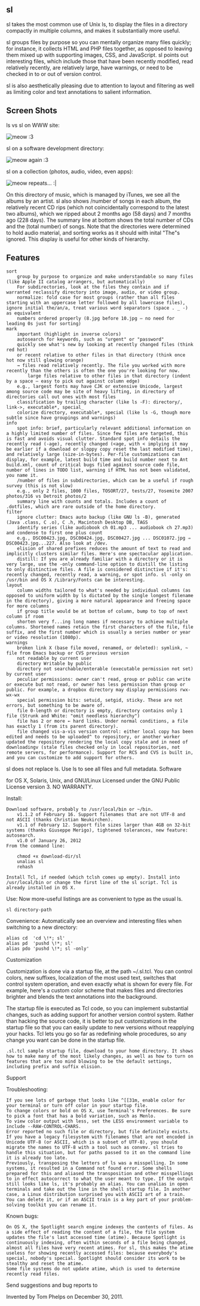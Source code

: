 sl
---
sl takes the most common use of Unix ls, to display the files in a directory compactly in multiple columns, and makes it substantially more useful.

sl groups files by purpose so you can mentally organize many files quickly; for instance, it collects HTML and PHP files together, as opposed to leaving them mixed up with supporting images, CSS, and JavaScript. sl points out interesting files, which include those that have been recently modified, read relatively recently, are relatively large, have warnings, or need to be checked in to or out of version control.

sl is also aesthetically pleasing due to attention to layout and filtering as well as limiting color and text annotations to salient information.

Screen Shots
---
ls vs sl on WWW site:

![meow :3](img/sl-1.png )

sl on a software development directory:

![meow again  :3](img/sl-2.png)

sl on a collection (photos, audio, video, even apps):

![meow repeats… :|](img/sl-3.png)

On this directory of music, which is managed by iTunes, we see all the albums by an artist. sl also shows /number of songs in each album, the relatively recent CD rips (which not coincidentally correspond to the latest two albums), which we ripped about 2 months ago (58 days) and 7 months ago (228 days). The summary line at bottom shows the total number of CDs and the (total number) of songs. Note that the directories were determined to hold audio material, and sorting works as it should with inital "The"s ignored. This display is useful for other kinds of hierarchy.

Features
---
    sort
        group by purpose to organize and make understandable so many files (like Apple II catalog arrangers, but automatically)
        For subdirectories, look at the files they contain and if warranted reclassify directory into image, audio, or video group.
        normalize: fold case for most groups (rather than all files starting with an uppercase letter followed by all lowercase files), ignore initial the/an/a, treat various word separators (space . _ -) as equivalent
        numbers ordered properly (8.jpg before 10.jpg — no need for leading 0s just for sorting) 
    mark
        important (highlight in inverse colors)
        autosearch for keywords, such as "urgent" or "password"
        quickly see what's new by looking at recently changed files (think red hot)
        or recent relative to other files in that directory (think once hot now still glowing orange)
        → files read relatively recently. The file you worked with more recently than the others is often the one you're looking for now.
            large files relative to other files in that directory (indent by a space — easy to pick out against column edge)
        e.g., largest fonts may have CJK or extensive Unicode, largest among source code may be site of heavy lifting, in directory of directories call out ones with most files
        classification by trailing character (like ls -F): directory/, link->, executable*, special_
        colorize directory, executable*, special (like ls -G, though more subtle since have groupings and warnings) 
    info
        spot info: brief, particularly relevant additional information on a highly limited number of files. Since few files are targeted, this is fast and avoids visual clutter. Standard spot info details the recently read (-age), recently changed (<age, with < implying it may be earlier if a download or sloppy copy reset the last modified time), and relatively large (size-in-bytes). Per-file customizations can display, for example, latest build time and build number next to Ant build.xml, count of critical bugs filed against source code file, number of lines in TODO list, warning if HTML has not been validated, you name it.
        /number of files in subdirectories, which can be a useful if rough survey (this is not slow)
        e.g., only 2 files, 1000 files, TOSORT/27, tests/27, Yosemite 2007 photos/316 vs Detroit photos/2
        summary line with counts and totals. Includes a count of .dotfiles, which are rare outside of the home directory. 
    filter
        ignore clutter: Emacs auto backup (like GNU ls -B), generated (Java .class, C .o), C .h, Macintosh Desktop DB, TAGS
        identify series (like audiobook ch 01.mp3 ... audiobook ch 27.mp3) and condense to first one plus count
        e.g., DSC00423.jpg, DSC00424.jpg, DSC00427.jpg ... DSC01072.jpg ⇒ DSC00423.jpg...227. Also look at /dev.
        elision of shared prefixes reduces the amount of text to read and implicitly clusters similar files. Here's one spectacular application.
        distill: If you are already familiar with a directory or it is very large, use the -only command-line option to distill the listing to only distinctive files. A file is considered distinctive if it's: recently changed, recently read, a warning, or spot info. sl -only on /usr/bin and OS X /Library/Fonts can be interesting. 
    layout
        column widths tailored to what's needed by individual columns (as opposed to uniform width by ls dictated by the single longest filename in the directory), giving a more natural appearance and freeing space for more columns
        if group title would be at bottom of column, bump to top of next column if room
        shorten very f...ing long names if necessary to achieve multiple columns. Shortened names retain the first characters of the file, file suffix, and the first number which is usually a series number or year or video resolution (1080p). 
    warnings
        broken link X (base file moved, renamed, or deleted): symlink, ~ file from Emacs backup or CVS previous version
        not readable by current user
        directory Writable by public
        directory not searchable/enterable (executable permission not set) by current user
        peculiar permissions: owner can't read, group or public can write or execute but not read, or owner has less permission than group or public. For example, a dropbox directory may display permissions rwx-wx-wx
        special permission bits: setuid, setgid, sticky. These are not errors, but something to be aware of.
        file 0-length or directory is empty, directory contains only 1 file (Strunk and White: "omit needless hierarchy")
        file has 2 or more ← hard links. Under normal conditions, a file has exactly 1 (from its parent directory).
        file changed vis-a-vis version control: either local copy has been edited and needs to be uploaded^ to repository, or another worker updated the repository rendering the local copy stale and in need of downloadingv (stale files checked only in local repositories, not remote servers, for performance). Support for RCS and CVS is built in, and you can customize to add support for others. 

sl does not replace ls. Use ls to see all files and full metadata.
Software

for OS X, Solaris, Unix, and GNU/Linux
Licensed under the GNU Public License version 3. NO WARRANTY.

Install:

    Download software, probably to /usr/local/bin or ~/bin.
        v1.1.2 of February 16. Support filenames that are not UTF-8 and not ASCII (thanks Christian Neukirchen).
        v1.1 of February 12. Support file sizes larger than 4GB on 32-bit systems (thanks Giuseppe Merigo), tightened tolerances, new feature: autosearch.
        v1.0 of January 26, 2012 
    From the command line:

        chmod +x download-dir/sl
        unalias sl
        rehash

    Install Tcl, if needed (which tclsh comes up empty). Install into /usr/local/bin or change the first line of the sl script. Tcl is already installed in OS X. 

Use: Now more-useful listings are as convenient to type as the usual ls.

    sl directory-path

Convenience: Automatically see an overview and interesting files when switching to a new directory:

    alias cd  'cd \!*; sl'
    alias pd  'pushd \!*; sl'
    alias pdo 'pushd \!*; sl -only'

Customization

Customization is done via a startup file, at the path ~/.sl.tcl. You can control colors, new suffixes, localization of the most used text, switches that control system operation, and even exactly what is shown for every file. For example, here's a custom color scheme that makes files and directories brighter and blends the text annotations into the background.

The startup file is executed as Tcl code, so you can implement substantial changes, such as adding support for another version control system. Rather than hacking the source code, it is better to put customizations in the startup file so that you can easily update to new versions without reapplying your hacks. Tcl lets you go so far as redefining whole procedures, so any change you want can be done in the startup file.

    .sl.tcl sample startup file, download to your home directory. It shows how to make many of the most likely changes, as well as how to turn on features that are too mind blowing to be the default settings, including prefix and suffix elision. 

Support

Troubleshooting:

    If you see lots of garbage that looks like ^[[31m, enable color for your terminal or turn off color in your startup file.
    To change colors or bold on OS X, use Terminal's Preferences. Be sure to pick a font that has a bold variation, such as Menlo.
    To view color output with less, set the LESS environment variable to include --RAW-CONTROL-CHARS.
    Error reported no such file or directory, but file definitely exists. If you have a legacy filesystem with filenames that are not encoded in Unicode UTF-8 (or ASCII, which is a subset of UTF-8), you should migrate the names to UTF-8 with a tool such as convmv. sl tries to handle this situation, but for paths passed to it on the command line it is already too late.
    Previously, transposing the letters of ls was a misspelling. In some systems, it resulted in a Command not found error. Some shells prepared for this and aliased the transposition and other misspellings to in effect autocorrect to what the user meant to type. If the output still looks like ls, it's probably an alias. You can unalias in open terminals and take out the line in the shell startup file. In another case, a Linux distribution surprised you with ASCII art of a train. You can delete it, or if an ASCII train is a key part of your problem-solving toolkit you can rename it. 

Known bugs:

    On OS X, the Spotlight search engine indexes the contents of files. As a side effect of reading the content of a file, the file system updates the file's last accessed time (atime). Because Spotlight is continuously indexing, often within seconds of a file being changed, almost all files have very recent atimes. For sl, this makes the atime useless for showing recently accessed files: because everybody's special, nobody's special. Spotlight should consider its work to be stealthy and reset the atime.
    Some file systems do not update atime, which is used to determine recently read files. 

Send suggestions and bug reports to

Invented by Tom Phelps on December 30, 2011.
